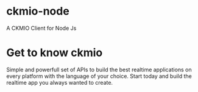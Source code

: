 # ckmio-node
A CKMIO Client for Node Js

# Get to know ckmio
Simple and powerfull set of APIs to build the best realtime applications on every platform with the language of your choice. Start today and build the realtime app you always wanted to create.